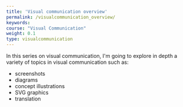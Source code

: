 ```yaml
---
title: 'Visual communication overview'
permalink: /visualcommunication_overview/
keywords:
course: "Visual Communication"
weight: 0.1
type: visualcommunication
---
```


In this series on visual communication, I'm going to explore in depth a variety of topics in visual communication such as:

* screenshots
* diagrams
* concept illustrations
* SVG graphics
* translation
